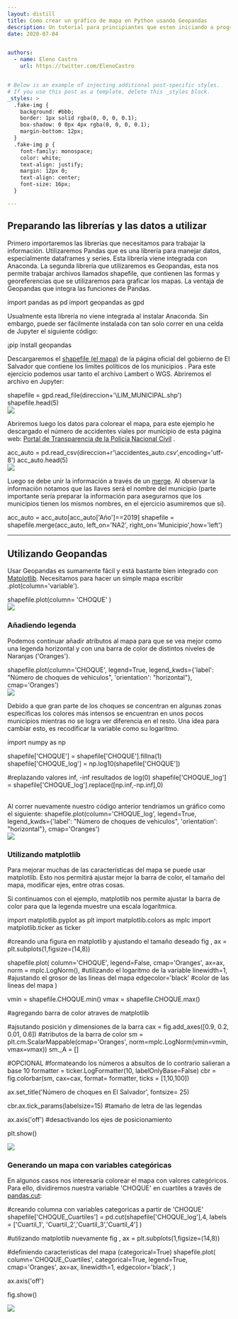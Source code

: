 ```yaml
---
layout: distill
title: Como crear un gráfico de mapa en Python usando Geopandas
description: Un tutorial para principiantes que esten iniciando a programar en Python para el manejo y visulización de datos. 
date: 2020-07-04


authors:
  - name: Eleno Castro
    url: https://twitter.com/ElenoCastro


# Below is an example of injecting additional post-specific styles.
# If you use this post as a template, delete this _styles block.
_styles: >
  .fake-img {
    background: #bbb;
    border: 1px solid rgba(0, 0, 0, 0.1);
    box-shadow: 0 0px 4px rgba(0, 0, 0, 0.1);
    margin-bottom: 12px;
  }
  .fake-img p {
    font-family: monospace;
    color: white;
    text-align: justify;
    margin: 12px 0;
    text-align: center;
    font-size: 16px;
  }

---
```


## Preparando las librerías y las datos a utilizar
Primero importaremos las librerías que necesitamos para trabajar la información. Utilizaremos Pandas que es una librería para manejar datos, especialmente dataframes y series. Esta librería viene integrada con Anaconda.
La segunda librería que utilizaremos es Geopandas, esta nos permite trabajar archivos llamados shapefile, que contienen las formas y georeferencias que se utilizaremos para graficar los mapas. La ventaja de Geopandas que integra las funciones de Pandas.


<d-code block language="python">
  import pandas as pd
  import geopandas as gpd
</d-code>


Usualmente esta librería no viene integrada al instalar Anaconda. Sin embargo, puede ser fácilmente instalada con tan solo correr en una celda de Jupyter el siguiente código:


<d-code block language="python">
  ¡pip install geopandas
</d-code>


Descargaremos el <a href="https://www.cnr.gob.sv/geoportal/LIMITES_WGS_84_.zip" target="blank">shapefile (el mapa)</a>  de la página oficial del gobierno de El Salvador que contiene los limites políticos de los municipios . Para este ejercicio podemos usar tanto el archivo Lambert o WGS.
Abriremos el archivo en Jupyter:

<d-code block language="python">
  shapefile = gpd.read_file(direccion+'\LIM_MUNICIPAL.shp')
  shapefile.head(5)
</d-code>

<div class="row mt-3">
    <div class="col-sm mt-3 mt-md-0">
        <img class="img-fluid rounded z-depth-1" src="{{ site.baseurl }}/assets/img/post_3/tabla_shapefile.png">
    </div>
</div>

Abriremos luego los datos para colorear el mapa, para este ejemplo he descargado el número de accidentes viales por municipio de esta página web: <a href="http://transparencia.pnc.gob.sv/" target="blank">Portal de Transparencia de la Policía Nacional Civil</a> .

<d-code block language="python">
  acc_auto = pd.read_csv(direccion+r'\accidentes_auto.csv',encoding='utf-8')
  acc_auto.head(5)
</d-code>

<div class="row mt-3">
    <div class="col-sm mt-3 mt-md-0">
        <img class="img-fluid rounded z-depth-1" src="{{ site.baseurl }}/assets/img/post_3/tabla_acc_auto.png">
    </div>
</div>

Luego se debe unir la información a través de un [merge](https://pandas.pydata.org/pandas-docs/stable/reference/api/pandas.DataFrame.merge.html). Al observar la información notamos que las llaves será el nombre del municipio (parte importante sería preparar la información para asegurarnos que los municipios tienen los mismos nombres, en el ejercicio asumiremos que sí).

<d-code block language="python">
  acc_auto = acc_auto[acc_auto['Año']==2019]
  shapefile = shapefile.merge(acc_auto, left_on='NA2', 
                              right_on='Municipio',how='left')
</d-code>

***
## Utilizando Geopandas
Usar Geopandas es sumamente fácil y está bastante bien integrado con [Matplotlib](https://matplotlib.org/). Necesitamos para hacer un simple mapa escribir .plot(column='variable').


<d-code block language="python">
  shapefile.plot(column= 'CHOQUE' )
</d-code>

<div class="row mt-3">
    <div class="col-sm mt-3 mt-md-0">
        <img class="img-fluid rounded z-depth-1" src="{{ site.baseurl }}/assets/img/post_3/mapa_simple_1.png">
    </div>
</div>

### Añadiendo legenda
Podemos continuar añadir atributos al mapa para que se vea mejor como una legenda horizontal y con una barra de color de distintos niveles de Naranjas ('Oranges').

<d-code block language="python">
  shapefile.plot(column='CHOQUE', 
              legend=True, 
              legend_kwds={'label': "Número de choques de vehiculos",
                             'orientation': "horizontal"},
              cmap='Oranges')
</d-code>

<div class="row mt-3">
    <div class="col-sm mt-3 mt-md-0">
        <img class="img-fluid rounded z-depth-1" src="{{ site.baseurl }}/assets/img/post_3/mapa_simple_2.png">
    </div>
</div>

Debido a que gran parte de los choques se concentran en algunas zonas específicas los colores más intensos se encuentran en unos pocos municipios mientras no se logra ver diferencia en el resto. Una idea para cambiar esto, es recodificar la variable como su logaritmo.

<d-code block language="python">
  import numpy as np

  shapefile['CHOQUE'] = shapefile['CHOQUE'].fillna(1)
  shapefile['CHOQUE_log'] = np.log10(shapefile['CHOQUE'])

  #replazando valores inf, -inf resultados de log(0)
  shapefile['CHOQUE_log'] = shapefile['CHOQUE_log'].replace([np.inf,-np.inf],0)

</d-code>

<br/>
Al correr nuevamente nuestro código anterior tendríamos un gráfico como el siguiente:

<d-code block language="python">
  shapefile.plot(column='CHOQUE_log', 
              legend=True, 
              legend_kwds={'label': "Número de choques de vehiculos",
                             'orientation': "horizontal"},
              cmap='Oranges')
</d-code>
<div class="row mt-3">
    <div class="col-sm mt-3 mt-md-0">
        <img class="img-fluid rounded z-depth-1" src="{{ site.baseurl }}/assets/img/post_3/mapa_simple_2_log.png">
    </div>
</div>

### Utilizando matplotlib

Para mejorar muchas de las características del mapa se puede usar matplotlib. Esto nos permitirá ajustar mejor la barra de color, el tamaño del mapa, modificar ejes, entre otras cosas.

Si continuamos con el ejemplo, matplotlib nos permite ajustar la barra de color para que la legenda muestre una escala logarítmica.

<d-code block language="python">
import matplotlib.pyplot as plt
import matplotlib.colors as mplc
import matplotlib.ticker as ticker


#creando una figura en matplotlib y ajustando el tamaño deseado 
fig , ax = plt.subplots(1,figsize=(14,8))



shapefile.plot(
  column='CHOQUE', 
  legend=False, 
  cmap='Oranges',
  ax=ax,
  norm = mplc.LogNorm(), #utilizando el logaritmo de la variable
  linewidth=1, #ajustando el grosor de las lineas del mapa
  edgecolor='black' #color de las lineas del mapa
  )


vmin = shapefile.CHOQUE.min()
vmax = shapefile.CHOQUE.max()

#agregando barra de color atraves de matplotlib

#ajsutando posición y dimensiones de la barra
cax = fig.add_axes([0.9, 0.2, 0.01, 0.6]) 
#atributos de la barra de color
sm = plt.cm.ScalarMappable(cmap='Oranges', 
                           norm=mplc.LogNorm(vmin=vmin, vmax=vmax))
sm._A = []

#OPCIONAL
#formateando los números a absultos de lo contrario salieran a base 10 
formatter = ticker.LogFormatter(10, labelOnlyBase=False) 
cbr = fig.colorbar(sm, cax=cax, 
                   format= formatter,
                   ticks = [1,10,100])

ax.set_title('Número de choques en El Salvador',
             fontsize= 25)

cbr.ax.tick_params(labelsize=15) #tamaño de letra de las legendas

ax.axis('off') #desactivando los ejes de posicionamiento

plt.show()
</d-code>
<div class="row mt-3">
    <div class="col-sm mt-3 mt-md-0">
        <img class="img-fluid rounded z-depth-1" src="{{ site.baseurl }}/assets/img/post_3/mapa_3.png">
    </div>
</div>

### Generando un mapa con variables categóricas

En algunos casos nos interesaría colorear el mapa con valores categóricos. Para ello, dividiremos nuestra variable 'CHOQUE' en cuartiles a través de [pandas.cut](https://pandas.pydata.org/pandas-docs/stable/reference/api/pandas.cut.html#:~:text=Use%20cut%20when%20you%20need,pre%2Dspecified%20array%20of%20bins.):

<d-code block language="python">

#creando columna con variables categoricas a partir de 'CHOQUE'
shapefile['CHOQUE_Cuartiles'] = pd.cut(shapefile['CHOQUE_log'],4, 
              labels = ['Cuartil_1', 'Cuartil_2','Cuartil_3','Cuartil_4']
              )


#utilizando matplotlib nuevamente
fig , ax = plt.subplots(1,figsize=(14,8))

#definiendo caracteristicas del mapa (categorical=True)
shapefile.plot(
  column='CHOQUE_Cuartiles', 
  categorical=True, 
  legend=True,
  cmap='Oranges',
  ax=ax,
  linewidth=1,
  edgecolor='black',
  )



ax.axis('off')


fig.show()

</d-code>
<div class="row mt-3">
    <div class="col-sm mt-3 mt-md-0">
        <img class="img-fluid rounded z-depth-1" src="{{ site.baseurl }}/assets/img/post_3/mapa_4.png">
    </div>
</div>
